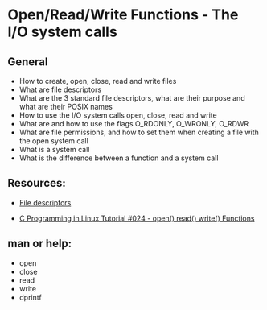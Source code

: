 # Open/Read/Write Functions - The I/O system calls

## General
* How to create, open, close, read and write files
* What are file descriptors
* What are the 3 standard file descriptors, what are their purpose and what are their POSIX names
* How to use the I/O system calls open, close, read and write
* What are and how to use the flags O_RDONLY, O_WRONLY, O_RDWR
* What are file permissions, and how to set them when creating a file with the open system call
* What is a system call
* What is the difference between a function and a system call

## Resources:

* [File descriptors](https://en.wikipedia.org/wiki/File_descriptor)

* [C Programming in Linux Tutorial #024 - open() read() write() Functions](https://www.youtube.com/watch?v=e-srF6c3TJ8)

## man or help:

* open
* close
* read
* write
* dprintf
